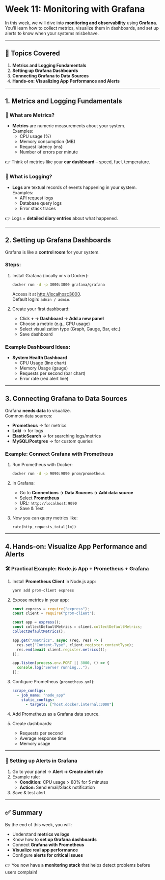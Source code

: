 # Week 11: Monitoring with Grafana

In this week, we will dive into **monitoring and observability** using **Grafana**.  
You’ll learn how to collect metrics, visualize them in dashboards, and set up alerts to know when your systems misbehave.

---

## 📌 Topics Covered

1. **Metrics and Logging Fundamentals**
2. **Setting up Grafana Dashboards**
3. **Connecting Grafana to Data Sources**
4. **Hands-on: Visualizing App Performance and Alerts**

---

## 1. Metrics and Logging Fundamentals

### 🔹 What are Metrics?

- **Metrics** are numeric measurements about your system.  
  Examples:
  - CPU usage (%)
  - Memory consumption (MB)
  - Request latency (ms)
  - Number of errors per minute

👉 Think of metrics like your **car dashboard** – speed, fuel, temperature.

### 🔹 What is Logging?

- **Logs** are textual records of events happening in your system.  
  Examples:
  - API request logs
  - Database query logs
  - Error stack traces

👉 Logs = **detailed diary entries** about what happened.

---

## 2. Setting up Grafana Dashboards

Grafana is like a **control room** for your system.

### Steps:

1. Install Grafana (locally or via Docker):

   ```bash
   docker run -d -p 3000:3000 grafana/grafana
   ```

   Access it at [http://localhost:3000](http://localhost:3000).  
   Default login: `admin / admin`.

2. Create your first dashboard:
   - Click **+ → Dashboard → Add a new panel**
   - Choose a metric (e.g., CPU usage)
   - Select visualization type (Graph, Gauge, Bar, etc.)
   - Save dashboard

### Example Dashboard Ideas:

- **System Health Dashboard**
  - CPU Usage (line chart)
  - Memory Usage (gauge)
  - Requests per second (bar chart)
  - Error rate (red alert line)

---

## 3. Connecting Grafana to Data Sources

Grafana **needs data** to visualize.  
Common data sources:

- **Prometheus** → for metrics
- **Loki** → for logs
- **ElasticSearch** → for searching logs/metrics
- **MySQL/Postgres** → for custom queries

### Example: Connect Grafana with Prometheus

1. Run Prometheus with Docker:
   ```bash
   docker run -d -p 9090:9090 prom/prometheus
   ```
2. In Grafana:

   - Go to **Connections → Data Sources → Add data source**
   - Select **Prometheus**
   - URL: `http://localhost:9090`
   - Save & Test

3. Now you can query metrics like:
   ```
   rate(http_requests_total[1m])
   ```

---

## 4. Hands-on: Visualize App Performance and Alerts

### 🛠 Practical Example: Node.js App + Prometheus + Grafana

1. Install **Prometheus Client** in Node.js app:
   ```bash
   yarn add prom-client express
   ```
2. Expose metrics in your app:

   ```js
   const express = require("express");
   const client = require("prom-client");

   const app = express();
   const collectDefaultMetrics = client.collectDefaultMetrics;
   collectDefaultMetrics();

   app.get("/metrics", async (req, res) => {
     res.set("Content-Type", client.register.contentType);
     res.end(await client.register.metrics());
   });

   app.listen(process.env.PORT || 3000, () => {
     console.log("Server running...");
   });
   ```

3. Configure Prometheus (`prometheus.yml`):

   ```yaml
   scrape_configs:
     - job_name: "node_app"
       static_configs:
         - targets: ["host.docker.internal:3000"]
   ```

4. Add Prometheus as a Grafana data source.

5. Create dashboards:
   - Requests per second
   - Average response time
   - Memory usage

---

### 🚨 Setting up Alerts in Grafana

1. Go to your panel → **Alert → Create alert rule**
2. Example rule:
   - **Condition:** CPU usage > 80% for 5 minutes
   - **Action:** Send email/Slack notification
3. Save & test alert

---

## ✅ Summary

By the end of this week, you will:

- Understand **metrics vs logs**
- Know how to **set up Grafana dashboards**
- Connect **Grafana with Prometheus**
- **Visualize real app performance**
- Configure **alerts for critical issues**

👉 You now have a **monitoring stack** that helps detect problems before users complain!
